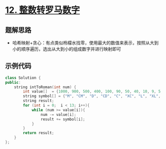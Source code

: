 # [12. 整数转罗马数字](https://leetcode.cn/problems/integer-to-roman/description/?envType=study-plan-v2&envId=top-interview-150)

## 题解思路

- 哈希映射+贪心：有点类似柃檬水找零，使用最大的数值来表示，按照从大到小的顺序遍历，选出从大到小的组成数字并进行映射即可

## 示例代码

```C++
class Solution {
public:
    string intToRoman(int num) {
        int value[]  = {1000, 900, 500, 400, 100, 90, 50, 40, 10, 9, 5, 4, 1};
        string symbol[] = {"M", "CM", "D", "CD", "C", "XC", "L", "XL", "X", "IX", "V", "IV", "I"};
        string result;
        for (int i = 0;  i < 13; i++){
            while (num >= value[i]){
                num -= value[i];
                result += symbol[i];
            }
        }
        return result;
    }
};
```

